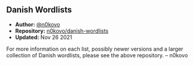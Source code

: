 ## Danish Wordlists

- **Author:** [@n0kovo](https://infosec.exchange/@n0kovo)
- **Repository:** [n0kovo/danish-wordlists](https://github.com/n0kovo/danish-wordlists)
- **Updated:** Nov 26 2021

For more information on each list, possibly newer versions and a larger collection of Danish wordlists, please see the above repository. – n0kovo